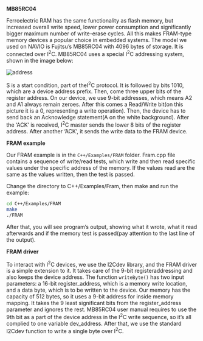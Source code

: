 
**MB85RC04**

Ferroelectric RAM has the same functionality as flash memory, but increased overall write speed, lower power consumption and significantly bigger maximum number of write-erase cycles. All this makes FRAM-type memory devices a popular choice in embedded systems. The model we used on NAVIO is Fujitsu’s MB85RC04 with 4096 bytes of storage. It is connected over I<sup>2</sup>C. MB85RC04 uses a special I<sup>2</sup>C addressing system, shown in the image below:

![address](http://www.emlid.com/wp-content/uploads/2014/10/Screen-Shot-2014-10-07-at-13.31.47.png)

S is a start condition, part of theI<sup>2</sup>C protocol. It is followed by bits 1010, which are a device address prefix. Then, come three upper bits of the register address. On our device, we use 9-bit addresses, which means A2 and A1 always remain zeroes. After this comes a Read/Write bit(on this picture it is a 0, representing a write operation). Then, the device has to send back an Acknowledge statement(A on the white background). After the ‘ACK’ is received, I<sup>2</sup>C master sends the lower 8 bits of the register address. After another ‘ACK’, it sends the write data to the FRAM device.

**FRAM example**

Our FRAM example is in the `C++/Examples/FRAM` folder. Fram.cpp file contains a sequence of write/read tests, which write and then read specific values under the specific address of the memory. If the values read are the same as the values written, then the test is passed.

Change the directory to C++/Examples/Fram, then make and run the example:

```bash
cd C++/Examples/FRAM
make
./FRAM
```

After that, you will see program’s output, showing what it wrote, what it read afterwards and if the memory test is passed(pay attention to the last line of the output).

**FRAM driver**

To interact with I<sup>2</sup>C devices, we use the I2Cdev library, and the FRAM driver is a simple extension to it. It takes care of the 9-bit registeraddressing and also keeps the device address. The function `writeByte()` has two input parameters: a 16-bit register_address, which is a memory write location, and a data byte, which is to be written to the device. Our memory has the capacity of 512 bytes, so it uses a 9-bit address for inside memory mapping. It takes the 9 least significant bits from the register_address parameter and ignores the rest. MB85RC04 user manual requires to use the 9th bit as a part of the device address in the I<sup>2</sup>C write sequence, so it’s all complied to one variable dev_address. After that, we use the standard I2Cdev function to write a single byte over I<sup>2</sup>C.
